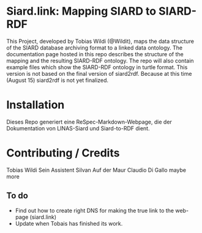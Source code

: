 # Siard.link: Mapping SIARD to SIARD-RDF
This Project, developed by Tobias Wildi (@Wildit), maps the data structure of the SIARD database archiving format to a linked data ontology. 
The documentation page hosted in this repo describes the structure of the mapping and the resulting SIARD-RDF ontology.
The repo will also contain example files which show the SIARD-RDF ontology in turtle format.
This version is not based on the final version of siard2rdf. Because at this time (August 15) siard2rdf is not yet finalized.


# Installation
Dieses Repo generiert eine ReSpec-Markdown-Webpage, die der Dokumentation von LINAS-Siard und Siard-to-RDF dient. 

# Contributing / Credits

Tobias Wildi
Sein Assistent
Silvan Auf der Maur
Claudio Di Gallo
maybe more

## To do

- Find out how to create right DNS for making the true link to the web-page (siard.link)
- Update when Tobais has finished its work.




